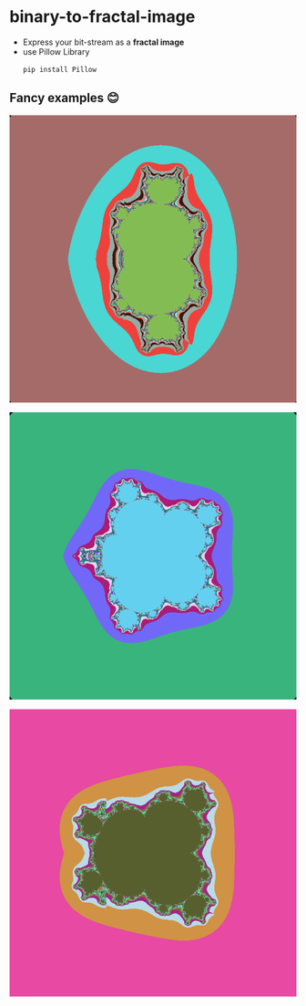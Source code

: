 # binary-to-fractal-image

- Express your bit-stream as a **fractal image**
- use Pillow Library
  ```bash
  pip install Pillow
  ```

## Fancy examples 😊

![Result 1](documents/images/result-1.png)

![Result 2](documents/images/result-2.png)

![Result 3](documents/images/result-3.png)
